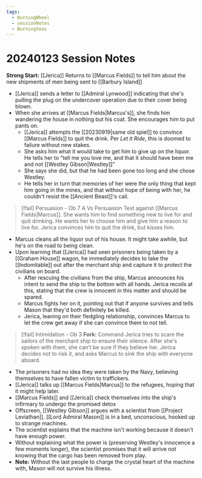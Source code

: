 ```yaml
---
tags:
  - BurningWheel
  - sessionNotes
  - BurningSeas
---
```

# 20240123 Session Notes
**Strong Start:** [[Jerica]] Returns to [[Marcus Fields]] to tell him about the new shipments of men being sent to [[Barbury Island]]
- [[Jerica]] sends a letter to [[Admiral Lynwood]] indicating that she's pulling the plug on the undercover operation due to their cover being blown.
- When she arrives at [[Marcus Fields|Marcus's]], she finds him wandering the house in nothing but his coat.  She encourages him to put pants on.
	- [[Jerica]] attempts the [[20230919|same old spiel]] to convince [[Marcus Fields]] to quit the drink.  Per *Let it Ride*, this is doomed to failure without new stakes.
	- She asks him what it would take to get him to give up on the liquor.  He tells her to "tell me you love me, and that it should have been me and not [[Westley Gibson|Westley]]"
	- She says she did, but that he had been gone too long and she chose Westley.
	- He tells her in turn that memories of her were the only thing that kept him going in the mines, and that without hope of being with her, he couldn't resist the [[Ancient Beast]]'s call.
> [!fail] Persuasion - Ob 7 
> A Vs Persuasion Test against [[Marcus Fields|Marcus]].  She wants him to find something new to live for and quit drinking.  He wants her to choose him and give him a reason to live for.
> Jerica convinces him to quit the drink, but kisses him.
- Marcus cleans all the liquor out of his house.  It might take awhile, but he's on the road to being clean.
- Upon learning that [[Jerica]] had seen prisoners being taken by a [[Graham House]] wagon, he immediately decides to take the [[Indomitable]] out after the merchant ship and capture it to protect the civilians on board.
	- After rescuing the civilians from the ship, Marcus announces his intent to send the ship to the bottom with all hands.  Jerica recoils at this, stating that the crew is innocent in this matter and should be spared.
	- Marcus fights her on it, pointing out that if anyone survives and tells Mason that they'd both definitely be killed.
	- Jerica, leaning on their fledgling relationship, convinces Marcus to let the crew get away if she can convince them to not tell.
> [!fail] Intimidation - Ob 3
> **Fork:** Command
> Jerica tries to scare the sailors of the merchant ship to ensure their silence.  After she's spoken with them, she can't be sure if they believe her.
> Jerica decides not to risk it, and asks Marcus to sink the ship with everyone aboard.
- The prisoners had no idea they were taken by the Navy, believing themselves to have fallen victim to traffickers.
- [[Jerica]] talks up [[Marcus Fields|Marcus]] to the refugees, hoping that it might help later.
- [[Marcus Fields]] and [[Jerica]] check themselves into the ship's infirmary to undergo the promised detox
- Offscreen, [[Westley Gibson]] argues with a scientist from [[Project Leviathan]].  [[Lord Admiral Mason]] is in a bed, unconscious, hooked up to strange machines.
- The scientist explains that the machine isn't working because it doesn't have enough power.
- Without explaining what the power is (preserving Westley's innocence a few moments longer), the scientist promises that it will arrive not knowing that the cargo has been removed from play.
- **Note:** Without the last people to charge the crystal heart of the machine with, Mason will not survive his illness.